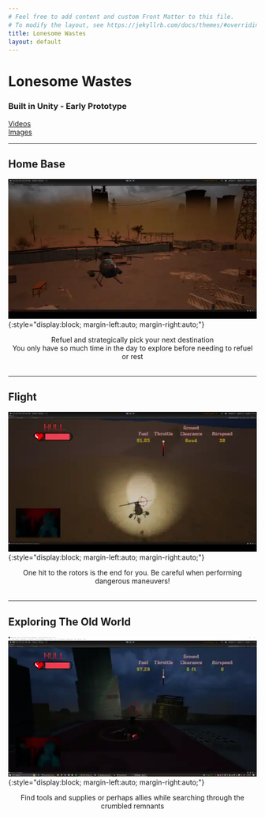 ```yaml
---
# Feel free to add content and custom Front Matter to this file.
# To modify the layout, see https://jekyllrb.com/docs/themes/#overriding-theme-defaults
title: Lonesome Wastes
layout: default
---
```

# Lonesome Wastes
### Built in Unity - Early Prototype

[Videos](/lonesome_wastes/lw_videos)<br>
[Images](/lonesome_wastes/lw_images)

---
## Home Base
![LW_media](../assets/media/webp/base_pan_60_fps_large.webp){:style="display:block; margin-left:auto; margin-right:auto;"}
<center>Refuel and strategically pick your next destination</center>
<center>You only have so much time in the day to explore before needing to refuel or rest</center>
<br>

---

## Flight
![LW_media](../assets/media/webp/heli_crash_large.webp){:style="display:block; margin-left:auto; margin-right:auto;"}
<center>One hit to the rotors is the end for you. Be careful when performing dangerous maneuvers!</center>
<br>

---

## Exploring The Old World
![LW_media](../assets/media/webp/LW_heli_takeoff_building.webp){:style="display:block; margin-left:auto; margin-right:auto;"}
<center>Find tools and supplies or perhaps allies while searching through the crumbled remnants</center>
